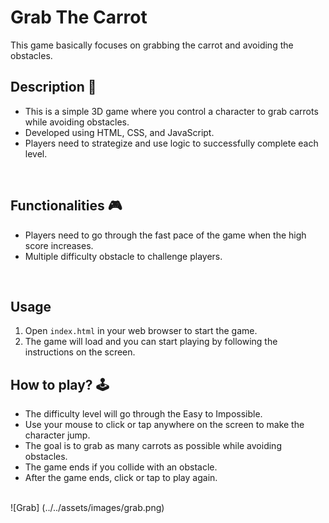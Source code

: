 # Grab The Carrot

This game basically focuses on grabbing the carrot and avoiding the obstacles.

## **Description 📃**

<!-- Add your game description here  -->

- This is a simple 3D game where you control a character to grab carrots while avoiding obstacles.
- Developed using HTML, CSS, and JavaScript.
- Players need to strategize and use logic to successfully complete each level.

<br>

## **Functionalities 🎮**

<!-- Add functionalities over here -->

- Players need to go through the fast pace of the game when the high score increases.
- Multiple difficulty obstacle to challenge players.

<br>


## Usage

1. Open `index.html` in your web browser to start the game.
2. The game will load and you can start playing by following the instructions on the screen.

## **How to play? 🕹️**

<!-- Add the steps how to play the game -->

- The difficulty level will go through the Easy to Impossible.
- Use your mouse to click or tap anywhere on the screen to make the character jump.
- The goal is to grab as many carrots as possible while avoiding obstacles.
- The game ends if you collide with an obstacle.
- After the game ends, click or tap to play again.

<br>
![Grab] (../../assets/images/grab.png)

</br>
